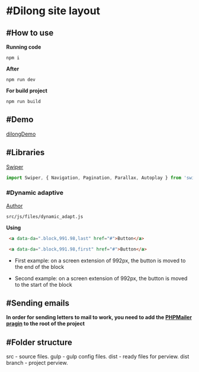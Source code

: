 # \#Dilong site layout

## \#How to use
__Running code__
```
npm i
```
__After__
```
npm run dev
```
__For build project__
```
npm run build
```

## \#Demo
[dilongDemo](https://leonidhr.github.io/dilong/)

## \#Libraries

[Swiper](https://swiperjs.com)

``` js
import Swiper, { Navigation, Pagination, Parallax, Autoplay } from 'swiper';
```
### \#Dynamic adaptive
[Author](https://github.com/FreelancerLifeStyle/dynamic_adapt)
```
src/js/files/dynamic_adapt.js
```
__Using__

``` html
 <a data-da=".block,991.98,last" href="#">Button</a>

 <a data-da=".block,991.98,first" href="#">Button</a>
```

* First example: on a screen extension of 992px, the button is moved to the end of the block

* Second example: on a screen extension of 992px, the button is moved to the start of the block

## \#Sending emails

__In order for sending letters to mail to work, you need to add the [PHPMailer pragin](https://github.com/PHPMailer/PHPMailer) to the root of the project__

## \#Folder structure

src - source files. gulp - gulp config files. dist - ready files for perview. dist branch - project perview.